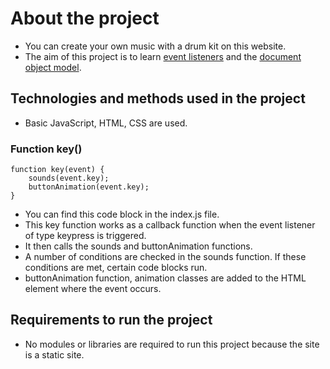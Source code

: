 # About the project

* You can create your own music with a drum kit on this website.
* The aim of this project is to learn [event listeners](https://www.w3schools.com/js/js_htmldom_eventlistener.asp) and the [document object model](https://www.w3schools.com/js/js_htmldom.asp).

## Technologies and methods used in the project

* Basic JavaScript, HTML, CSS are used.

### Function key()

```document.addEventListener("keypress", key);
function key(event) {
    sounds(event.key);
    buttonAnimation(event.key);
} 
```

* You can find this code block in the index.js file. 
* This key function works as a callback function when the event listener of type keypress is triggered.
* It then calls the sounds and buttonAnimation functions.
* A number of conditions are checked in the sounds function. If these conditions are met, certain code blocks run.
* buttonAnimation function, animation classes are added to the HTML element where the event occurs.

## Requirements to run the project

* No modules or libraries are required to run this project because the site is a static site.